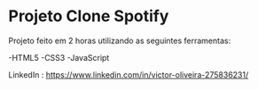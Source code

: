 # Projeto Clone Spotify

Projeto feito em 2 horas utilizando as seguintes ferramentas:

-HTML5
-CSS3
-JavaScript

LinkedIn : https://www.linkedin.com/in/victor-oliveira-275836231/
